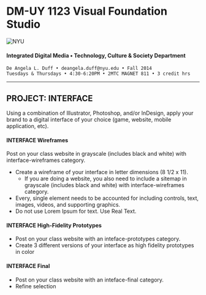 # DM-UY 1123 Visual Foundation Studio

![NYU](http://ws2.polishedsolid.com/de/nyu_soe_logo.png)
#### Integrated Digital Media • Technology, Culture & Society Department 

    De Angela L. Duff • deangela.duff@nyu.edu • Fall 2014 
    Tuesdays & Thursdays • 4:30-6:20PM • 2MTC MAGNET 811 • 3 credit hrs

---


## PROJECT: INTERFACE
Using a combination of Illustrator, Photoshop, and/or InDesign, apply your brand to a digital interface of your choice (game, website, mobile application, etc).

#### INTERFACE Wireframes    
Post on your class website in grayscale (includes black and white) with interface-wireframes category. 
* Create a wireframe of your interface in letter dimensions (8 1/2 x 11). 
  * If you are doing a website, you also need to include a sitemap in grayscale (includes black and white) with interface-wireframes category. 
* Every, single element needs to be accounted for including controls, text, images, videos, and supporting graphics. 
* Do not use Lorem Ipsum for text. Use Real Text.

#### INTERFACE High-Fidelity Prototypes  
* Post on your class website with an inteface-prototypes category. 
* Create 3 different versions of your interface as high fidelity prototypes in color

#### INTERFACE Final 
* Post on your class website with an inteface-final category. 
* Refine selection



